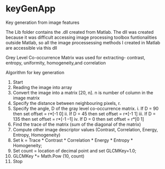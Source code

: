 # keyGenApp
Key generation from image features

The Lib folder contains the .dll created from Matlab.
The dll was created because it was difficult accessing image processing toolbox funtionalities outside Matlab, so all the image processessing methods I created in Matlab are accessible via this dll

Grey Level Co-occurrence Matrix was used for extracting-
 contrast,
 entropy,
 uniformity,
 homogeneity,and
 correlation
 
 Algorithm for key generation 
1.	Start 
2.	Reading the image into array
3.	Convert the image into a matrix [20, n]. n is number of column in the image matrix
4.	Specify the distance between neighbouring pixels, r.
5.	Specify the angle, D of the gray level co-occurrence matrix.
i.	If D = 90 then set offset = r*[-1 0]
ii.	If D =  45 then set offset = r*[-1 1]
iii.	If D = 135 then set offset = r*[-1 –1]
iv.	If D = 0 then set offset = r*[0 1]
6.	Find the trace of the matrix (sum of the diagonal of the matrix)
7.	Compute other image descriptor values (Contrast, Correlation, Energy, Entropy, Homogeneity)  
8.	Set k = Trace * Contrast * Correlation * Energy *  Entropy * Homogeneity;
9.	Set count = location of decimal point and set GLCMKey=1.0;
10.	GLCMKey *= Math.Pow (10, count)
11.	Stop 
